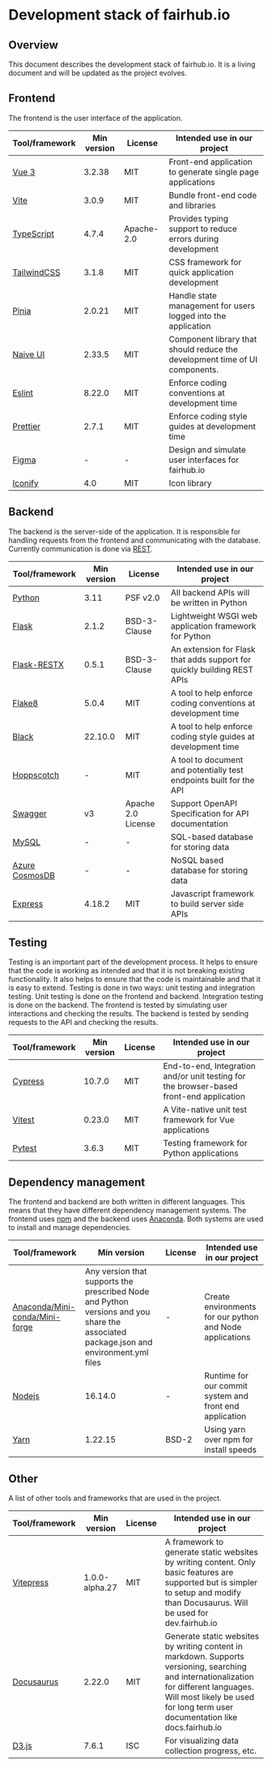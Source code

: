 # Development stack of fairhub.io

## Overview

This document describes the development stack of fairhub.io. It is a living document and will be updated as the project evolves.

## Frontend

The frontend is the user interface of the application.

| Tool/framework                                           | Min version | License    | Intended use in our project                                                 |
| -------------------------------------------------------- | ----------- | ---------- | --------------------------------------------------------------------------- |
| [Vue 3](https://www.npmjs.com/package/vue)               | 3.2.38      | MIT        | Front-end application to generate single page applications                  |
| [Vite](https://www.npmjs.com/package/vite)               | 3.0.9       | MIT        | Bundle front-end code and libraries                                         |
| [TypeScript](https://www.npmjs.com/package/typescript)   | 4.7.4       | Apache-2.0 | Provides typing support to reduce errors during development                 |
| [TailwindCSS](https://www.npmjs.com/package/tailwindcss) | 3.1.8       | MIT        | CSS framework for quick application development                             |
| [Pinia](https://www.npmjs.com/package/pinia)             | 2.0.21      | MIT        | Handle state management for users logged into the application               |
| [Naive UI](https://www.npmjs.com/package/naive-ui)       | 2.33.5      | MIT        | Component library that should reduce the development time of UI components. |
| [Eslint](https://www.npmjs.com/package/eslint)           | 8.22.0      | MIT        | Enforce coding conventions at development time                              |
| [Prettier](https://www.npmjs.com/package/prettier)       | 2.7.1       | MIT        | Enforce coding style guides at development time                             |
| [Figma](https://www.figma.com/)                          | -           | -          | Design and simulate user interfaces for fairhub.io                          |
| [Iconify](https://icon-sets.iconify.design/)             | 4.0         | MIT        | Icon library                                                                |

## Backend

The backend is the server-side of the application. It is responsible for handling requests from the frontend and communicating with the database. Currently communication is done via [REST](https://api.fairhub.io).

| Tool/framework                                                                   | Min version | License            | Intended use in our project                                             |
| -------------------------------------------------------------------------------- | ----------- | ------------------ | ----------------------------------------------------------------------- |
| [Python](https://www.python.org/)                                                | 3.11        | PSF v2.0           | All backend APIs will be written in Python                              |
| [Flask](https://pypi.org/project/Flask/)                                         | 2.1.2       | BSD-3-Clause       | Lightweight WSGI web application framework for Python                   |
| [Flask-RESTX](https://pypi.org/project/flask-restx/)                             | 0.5.1       | BSD-3-Clause       | An extension for Flask that adds support for quickly building REST APIs |
| [Flake8](https://pypi.org/project/flake8/)                                       | 5.0.4       | MIT                | A tool to help enforce coding conventions at development time           |
| [Black](https://pypi.org/project/black/)                                         | 22.10.0     | MIT                | A tool to help enforce coding style guides at development time          |
| [Hoppscotch](https://hoppscotch.io/)                                             | -           | MIT                | A tool to document and potentially test endpoints built for the API     |
| [Swagger](https://swagger.io/)                                                   | v3          | Apache 2.0 License | Support OpenAPI Specification for API documentation                     |
| [MySQL](https://azure.microsoft.com/en-us/products/mysql/#overview)              | -           | -                  | SQL-based database for storing data                                     |
| [Azure CosmosDB](https://azure.microsoft.com/en-us/products/cosmos-db/#overview) | -           | -                  | NoSQL based database for storing data                                   |
| [Express](https://www.npmjs.com/package/express)                                 | 4.18.2      | MIT                | Javascript framework to build server side APIs                          |

## Testing

Testing is an important part of the development process. It helps to ensure that the code is working as intended and that it is not breaking existing functionality. It also helps to ensure that the code is maintainable and that it is easy to extend. Testing is done in two ways: unit testing and integration testing. Unit testing is done on the frontend and backend. Integration testing is done on the backend. The frontend is tested by simulating user interactions and checking the results. The backend is tested by sending requests to the API and checking the results.

| Tool/framework                                   | Min version | License | Intended use in our project                                                             |
| ------------------------------------------------ | ----------- | ------- | --------------------------------------------------------------------------------------- |
| [Cypress](https://www.npmjs.com/package/cypress) | 10.7.0      | MIT     | End-to-end, Integration and/or unit testing for the browser-based front-end application |
| [Vitest](https://www.npmjs.com/package/vitest)   | 0.23.0      | MIT     | A Vite-native unit test framework for Vue applications                                  |
| [Pytest](https://pypi.org/project/pytest/)       | 3.6.3       | MIT     | Testing framework for Python applications                                               |

## Dependency management

The frontend and backend are both written in different languages. This means that they have different dependency management systems. The frontend uses [npm](https://www.npmjs.com/) and the backend uses [Anaconda](https://pypi.org/project/pip/). Both systems are used to install and manage dependencies.

| Tool/framework                                                                   | Min version                                                                                                                           | License | Intended use in our project                              |
| -------------------------------------------------------------------------------- | ------------------------------------------------------------------------------------------------------------------------------------- | ------- | -------------------------------------------------------- |
| [Anaconda/Mini-conda/Mini-forge](https://www.anaconda.com/products/distribution) | Any version that supports the prescribed Node and Python versions and you share the associated package.json and environment.yml files | -       | Create environments for our python and Node applications |
| [Nodejs](https://nodejs.org/en/)                                                 | 16.14.0                                                                                                                               | -       | Runtime for our commit system and front end application  |
| [Yarn](https://www.npmjs.com/package/yarn)                                       | 1.22.15                                                                                                                               | BSD-2   | Using yarn over npm for install speeds                   |

## Other

A list of other tools and frameworks that are used in the project.

| Tool/framework                                         | Min version    | License | Intended use in our project                                                                                                                                                                                              |
| ------------------------------------------------------ | -------------- | ------- | ------------------------------------------------------------------------------------------------------------------------------------------------------------------------------------------------------------------------ |
| [Vitepress](https://www.npmjs.com/package/vitepress)   | 1.0.0-alpha.27 | MIT     | A framework to generate static websites by writing content. Only basic features are supported but is simpler to setup and modify than Docusaurus. Will be used for dev.fairhub.io                                        |
| [Docusaurus](https://www.npmjs.com/package/docusaurus) | 2.22.0         | MIT     | Generate static websites by writing content in markdown. Supports versioning, searching and internationalization for different languages. Will most likely be used for long term user documentation like docs.fairhub.io |
| [D3.js](https://www.npmjs.com/package/d3)              | 7.6.1          | ISC     | For visualizing data collection progress, etc.                                                                                                                                                                           |
